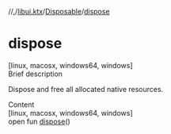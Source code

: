 //[.](../../index.md)/[libui.ktx](../index.md)/[Disposable](index.md)/[dispose](dispose.md)



# dispose  
[linux, macosx, windows64, windows]  
Brief description  


Dispose and free all allocated native resources.

  
  
  
Content  
[linux, macosx, windows64, windows]  
open fun [dispose](dispose.md)()  



